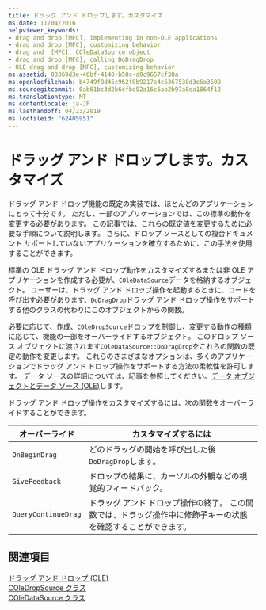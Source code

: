 ```yaml
---
title: ドラッグ アンド ドロップします。カスタマイズ
ms.date: 11/04/2016
helpviewer_keywords:
- drag and drop [MFC], implementing in non-OLE applications
- drag and drop [MFC], customizing behavior
- drag and  [MFC], COleDataSource object
- drag and drop [MFC], calling DoDragDrop
- OLE drag and drop [MFC], customizing behavior
ms.assetid: 03369d3e-46bf-4140-b58c-d0c9657cf38a
ms.openlocfilehash: b4749f8d45c962f8b9217e4c6367538d3e6a3608
ms.sourcegitcommit: 0ab61bc3d2b6cfbd52a16c6ab2b97a8ea1864f12
ms.translationtype: MT
ms.contentlocale: ja-JP
ms.lasthandoff: 04/23/2019
ms.locfileid: "62405951"
---
```

# <a name="drag-and-drop-customizing"></a>ドラッグ アンド ドロップします。カスタマイズ

ドラッグ アンド ドロップ機能の既定の実装では、ほとんどのアプリケーションにとって十分です。 ただし、一部のアプリケーションでは、この標準の動作を変更する必要があります。 この記事では、これらの既定値を変更するために必要な手順について説明します。 さらに、ドロップ ソースとしての複合ドキュメント サポートしていないアプリケーションを確立するために、この手法を使用することができます。

標準の OLE ドラッグ アンド ドロップ動作をカスタマイズするまたは非 OLE アプリケーションを作成する必要が、`COleDataSource`データを格納するオブジェクト。 ユーザーは、ドラッグ アンド ドロップ操作を起動するときに、コードを呼び出す必要があります、`DoDragDrop`ドラッグ アンド ドロップ操作をサポートする他のクラスの代わりにこのオブジェクトからの関数。

必要に応じて、作成、`COleDropSource`ドロップを制御し、変更する動作の種類に応じて、機能の一部をオーバーライドするオブジェクト。 このドロップ ソース オブジェクトに渡されます`COleDataSource::DoDragDrop`をこれらの関数の既定の動作を変更します。 これらのさまざまなオプションは、多くのアプリケーションでドラッグ アンド ドロップ操作をサポートする方法の柔軟性を許可します。 データ ソースの詳細については、記事を参照してください。[データ オブジェクトとデータ ソース (OLE)](../mfc/data-objects-and-data-sources-ole.md)します。

ドラッグ アンド ドロップ操作をカスタマイズするには、次の関数をオーバーライドすることができます。

|オーバーライド|カスタマイズするには|
|--------------|------------------|
|`OnBeginDrag`|どのドラッグの開始を呼び出した後`DoDragDrop`します。|
|`GiveFeedback`|ドロップの結果に、カーソルの外観などの視覚的フィードバック。|
|`QueryContinueDrag`|ドラッグ アンド ドロップ操作の終了。 この関数では、ドラッグ操作中に修飾子キーの状態を確認することができます。|

## <a name="see-also"></a>関連項目

[ドラッグ アンド ドロップ (OLE)](../mfc/drag-and-drop-ole.md)<br/>
[COleDropSource クラス](../mfc/reference/coledropsource-class.md)<br/>
[COleDataSource クラス](../mfc/reference/coledatasource-class.md)
